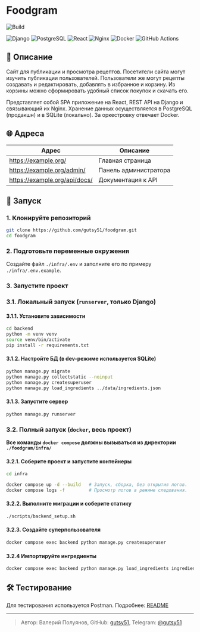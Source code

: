 # Foodgram

![Build](https://github.com/gutsy51/foodgram/actions/workflows/main.yml/badge.svg)

![Django](https://img.shields.io/badge/Django-092E20?logo=django&logoColor=white)
![PostgreSQL](https://img.shields.io/badge/PostgreSQL-336791?logo=postgresql&logoColor=white)
![React](https://img.shields.io/badge/React-61DAFB?logo=react&logoColor=black)
![Nginx](https://img.shields.io/badge/Nginx-009639?logo=nginx&logoColor=white)
![Docker](https://img.shields.io/badge/Docker-2496ED?logo=docker&logoColor=white)
![GitHub Actions](https://img.shields.io/badge/GitHub_Actions-2088FF?logo=github-actions&logoColor=white)

## 📃 Описание

Сайт для публикации и просмотра рецептов. Посетители сайта могут изучить публикации пользователей.
Пользователи же могут рецепты создавать и редактировать, добавлять в избранное и корзину.
Из корзины можно сформировать удобный список покупок и скачать его.

Представляет собой SPA приложение на React, REST API на Django и связывающий их Nginx.
Хранение данных осуществляется в PostgreSQL (продакшн) и в SQLite (локально). 
За оркестровку отвечает Docker.

## 🌐 Адреса

| Адрес                         | Описание              |
|-------------------------------|-----------------------|
| https://example.org/          | Главная страница      |
| https://example.org/admin/    | Панель администратора |
| https://example.org/api/docs/ | Документация к API    |

## 🚀 Запуск

### 1. Клонируйте репозиторий
```bash
git clone https://github.com/gutsy51/foodgram.git
cd foodgram
```

### 2. Подготовьте переменные окружения
Создайте файл `./infra/.env` и заполните его по примеру `./infra/.env.example`.

### 3. Запустите проект
### 3.1. Локальный запуск (`runserver`, только Django)
#### 3.1.1. Установите зависимости
```bash
cd backend
python -m venv venv
source venv/bin/activate
pip install -r requirements.txt
```

#### 3.1.2. Настройте БД (в dev-режиме используется SQLite)
```bash
python manage.py migrate
python manage.py collectstatic --noinput
python manage.py createsuperuser
python manage.py load_ingredients ../data/ingredients.json
```
#### 3.1.3. Запустите сервер
```bash
python manage.py runserver
```

### 3.2. Полный запуск (`docker`, весь проект)
**Все команды `docker compose` должны вызываться из директории `./foodgram/infra/`**


#### 3.2.1. Соберите проект и запустите контейнеры
```bash
cd infra
```
```bash
docker compose up -d --build   # Запуск, сборка, без открытия логов.
docker compose logs -f         # Просмотр логов в режиме следования.
```

#### 3.2.2. Выполните миграции и соберите статику
```bash
./scripts/backend_setup.sh
```

#### 3.2.3. Создайте суперпользователя
```bash
docker compose exec backend python manage.py createsuperuser
```

#### 3.2.4 Импортируйте ингредиенты
```bash
docker compose exec backend python manage.py load_ingredients ingredients.json
```


## 🛠️ Тестирование
Для тестирования используется Postman. Подробнее: [README](./postman_collection/README.md)

---

> Автор: Валерий Полуянов, GitHub: [gutsy51](https://github.com/gutsy51), Telegram: [@gutsy51](https://t.me/gutsy51)
